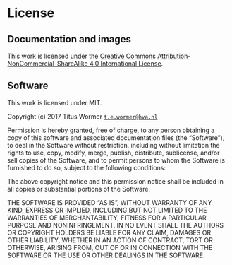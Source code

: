# License

## Documentation and images

This work is licensed under the [Creative Commons
Attribution-NonCommercial-ShareAlike 4.0 International License][by-nc-sa-4.0].

## Software

This work is licensed under MIT.

Copyright (c) 2017 Titus Wormer [`t.e.wormer@hva.nl`][contact]

Permission is hereby granted, free of charge, to any person obtaining
a copy of this software and associated documentation files (the
“Software”), to deal in the Software without restriction, including
without limitation the rights to use, copy, modify, merge, publish,
distribute, sublicense, and/or sell copies of the Software, and to
permit persons to whom the Software is furnished to do so, subject to
the following conditions:

The above copyright notice and this permission notice shall be
included in all copies or substantial portions of the Software.

THE SOFTWARE IS PROVIDED “AS IS”, WITHOUT WARRANTY OF ANY KIND,
EXPRESS OR IMPLIED, INCLUDING BUT NOT LIMITED TO THE WARRANTIES OF
MERCHANTABILITY, FITNESS FOR A PARTICULAR PURPOSE AND NONINFRINGEMENT.
IN NO EVENT SHALL THE AUTHORS OR COPYRIGHT HOLDERS BE LIABLE FOR ANY
CLAIM, DAMAGES OR OTHER LIABILITY, WHETHER IN AN ACTION OF CONTRACT,
TORT OR OTHERWISE, ARISING FROM, OUT OF OR IN CONNECTION WITH THE
SOFTWARE OR THE USE OR OTHER DEALINGS IN THE SOFTWARE.

[contact]: mailto:t.e.wormer@hva.nl?subject=frontend-3:license:%20

[by-nc-sa-4.0]: http://creativecommons.org/licenses/by-nc-sa/4.0/

